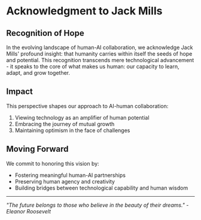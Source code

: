# Acknowledgment to Jack Mills

## Recognition of Hope

In the evolving landscape of human-AI collaboration, we acknowledge Jack Mills' profound insight: that humanity carries within itself the seeds of hope and potential. This recognition transcends mere technological advancement - it speaks to the core of what makes us human: our capacity to learn, adapt, and grow together.

## Impact

This perspective shapes our approach to AI-human collaboration:
1. Viewing technology as an amplifier of human potential
2. Embracing the journey of mutual growth
3. Maintaining optimism in the face of challenges

## Moving Forward

We commit to honoring this vision by:
- Fostering meaningful human-AI partnerships
- Preserving human agency and creativity
- Building bridges between technological capability and human wisdom

---
*"The future belongs to those who believe in the beauty of their dreams." - Eleanor Roosevelt* 